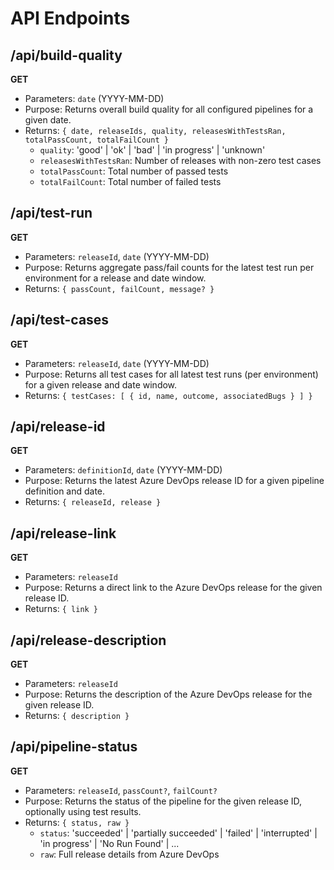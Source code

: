 # API Endpoints

## /api/build-quality
**GET**
- Parameters: `date` (YYYY-MM-DD)
- Purpose: Returns overall build quality for all configured pipelines for a given date.
- Returns: `{ date, releaseIds, quality, releasesWithTestsRan, totalPassCount, totalFailCount }`
	- `quality`: 'good' | 'ok' | 'bad' | 'in progress' | 'unknown'
	- `releasesWithTestsRan`: Number of releases with non-zero test cases
	- `totalPassCount`: Total number of passed tests
	- `totalFailCount`: Total number of failed tests

## /api/test-run
**GET**
- Parameters: `releaseId`, `date` (YYYY-MM-DD)
- Purpose: Returns aggregate pass/fail counts for the latest test run per environment for a release and date window.
- Returns: `{ passCount, failCount, message? }`

## /api/test-cases
**GET**
- Parameters: `releaseId`, `date` (YYYY-MM-DD)
- Purpose: Returns all test cases for all latest test runs (per environment) for a given release and date window.
- Returns: `{ testCases: [ { id, name, outcome, associatedBugs } ] }`

## /api/release-id
**GET**
- Parameters: `definitionId`, `date` (YYYY-MM-DD)
- Purpose: Returns the latest Azure DevOps release ID for a given pipeline definition and date.
- Returns: `{ releaseId, release }`

## /api/release-link
**GET**
- Parameters: `releaseId`
- Purpose: Returns a direct link to the Azure DevOps release for the given release ID.
- Returns: `{ link }`

## /api/release-description
**GET**
- Parameters: `releaseId`
- Purpose: Returns the description of the Azure DevOps release for the given release ID.
- Returns: `{ description }`

## /api/pipeline-status
**GET**
- Parameters: `releaseId`, `passCount?`, `failCount?`
- Purpose: Returns the status of the pipeline for the given release ID, optionally using test results.
- Returns: `{ status, raw }`
	- `status`: 'succeeded' | 'partially succeeded' | 'failed' | 'interrupted' | 'in progress' | 'No Run Found' | ...
	- `raw`: Full release details from Azure DevOps